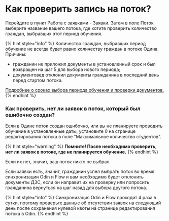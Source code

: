 # Как проверить запись на поток?

Перейдите в пункт Работа с заявками - Заявки. Затем в поле Поток выберите название вашего потока, где хотите проверить количество граждан, выбравших этот период обучения.

{% hint style="info" %}
Количество граждан, выбравших период обучение не всегда будет равно количеству граждан в потоке Одина.  \
Причины:&#x20;

* гражданин не приложил документы в установленный срок и был возвращен на шаг 5 для выбора нового периода;
* документовед отклонил документы гражданина в последний день перед стартом потока.

[Подробнее о сроках выбора периода обучения и проверки документов.](vybor-potoka-i-podtverzhdenie-dokumentov.md)
{% endhint %}

### Как проверить, нет ли заявок в поток, который был ошибочно создан?

Если в Одине поток создан ошибочно, или вы не планируете проводить обучение в установленные даты, установите 0 на странице редактирования потока в поле "Максимальное количество студентов".

{% hint style="warning" %}
**Помните! После необходимо проверить, нет ли  заявок в потоке, где не планируется обучение.** &#x20;
{% endhint %}

Если их нет, значит,  ваш поток никто не выбрал.&#x20;

Если заявки есть, значит, гражданин успел выбрать поток во время синхронизации Odin и Flow  и вам необходимо будет отклонить  документы ДЗС, если он направит их на проверку или попросить гражданина вернуться на шаг назад для выбора другого потока.

{% hint style="info" %}
Синхронизация Odin и Flow проходит 4 раза в сутки, поэтому  проверьте данные об отсутствии заявок на следующий день после сохранения нулевой квоты на странице редактирования потока в Odin.
{% endhint %}
